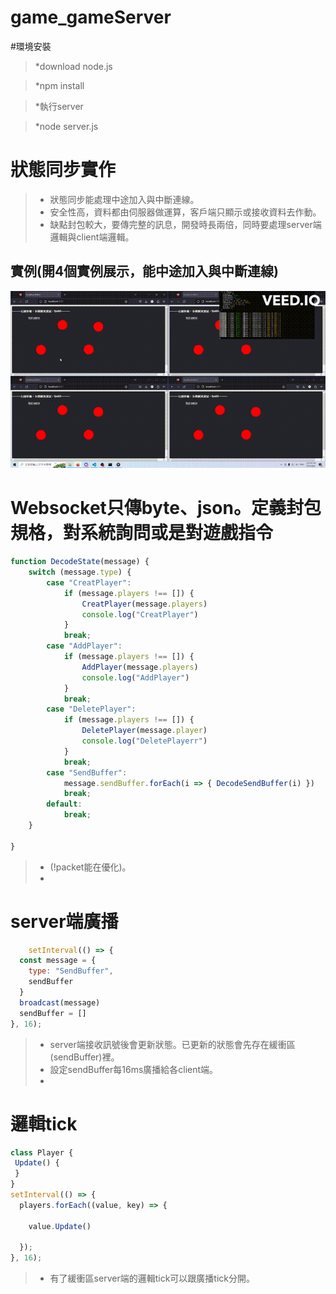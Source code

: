 # game_gameServer

#環境安裝

> *download node.js

> *npm install

> *執行server

> *node server.js

# 狀態同步實作

> * 狀態同步能處理中途加入與中斷連線。
> * 安全性高，資料都由伺服器做運算，客戶端只顯示或接收資料去作動。
> * 缺點封包較大，要傳完整的訊息，開發時長兩倍，同時要處理server端邏輯與client端邏輯。

## 實例(開4個實例展示，能中途加入與中斷連線)
![image](https://github.com/zzziwwwei/chatroom_server/blob/main/%E5%AF%A6%E4%BE%8B.gif)



# Websocket只傳byte、json。定義封包規格，對系統詢問或是對遊戲指令
```js
function DecodeState(message) {
    switch (message.type) {
        case "CreatPlayer":
            if (message.players !== []) {
                CreatPlayer(message.players)
                console.log("CreatPlayer")
            }
            break;
        case "AddPlayer":
            if (message.players !== []) {
                AddPlayer(message.players)
                console.log("AddPlayer")
            }
            break;
        case "DeletePlayer":
            if (message.players !== []) {
                DeletePlayer(message.player)
                console.log("DeletePlayerr")
            }
            break;
        case "SendBuffer":
            message.sendBuffer.forEach(i => { DecodeSendBuffer(i) })
            break;
        default:           
            break;
    }

}
```
> * (!packet能在優化)。
> * 
# server端廣播
```js
    setInterval(() => {
  const message = {
    type: "SendBuffer",
    sendBuffer
  }
  broadcast(message)
  sendBuffer = []
}, 16);
 ```
> * server端接收訊號後會更新狀態。已更新的狀態會先存在緩衝區(sendBuffer)裡。
> * 設定sendBuffer每16ms廣播給各client端。
> * 
# 邏輯tick
```js
class Player {
 Update() {
 }
}
setInterval(() => {
  players.forEach((value, key) => {

    value.Update()
    
  });
}, 16);
```
> * 有了緩衝區server端的邏輯tick可以跟廣播tick分開。
##





